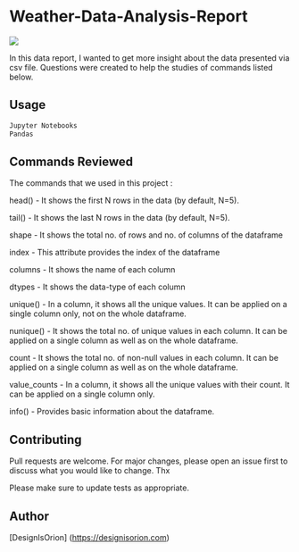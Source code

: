 # Weather-Data-Analysis-Report

<img src = "https://github.com/DesignisOrion/Weather-Data-Analysis-Report/blob/main/img/weather.jpg"></img>

In this data report, I wanted to get more insight about the data presented via csv file. 
Questions were created to help the studies of commands listed below.

## Usage

```python
Jupyter Notebooks
Pandas
```


## Commands Reviewed

The commands that we used in this project :

head() - It shows the first N rows in the data (by default, N=5).

tail() - It shows the last N rows in the data (by default, N=5).

shape - It shows the total no. of rows and no. of columns of the dataframe

index - This attribute provides the index of the dataframe

columns - It shows the name of each column

dtypes - It shows the data-type of each column

unique() - In a column, it shows all the unique values. It can be applied on a single column only, not on the whole dataframe.

nunique() - It shows the total no. of unique values in each column. It can be applied on a single column as well as on the whole dataframe.

count - It shows the total no. of non-null values in each column. It can be applied on a single column as well as on the whole dataframe.

value_counts - In a column, it shows all the unique values with their count. It can be applied on a single column only.

info() - Provides basic information about the dataframe.


## Contributing
Pull requests are welcome. For major changes, please open an issue first to discuss what you would like to change. Thx

Please make sure to update tests as appropriate.

## Author
[DesignIsOrion] (https://designisorion.com)
